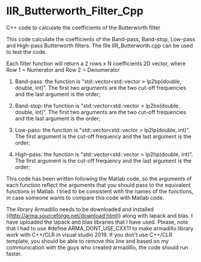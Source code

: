 # IIR_Butterworth_Filter_Cpp
C++ code to calculate the coefficients of the Butterworth filter


This code calculate the coefficients of the Band-pass, Band-stop, Low-pass and High-pass Butterworth filters. The file IIR_Butterworth.cpp can be used to test the code. 

Each filter function will return a 2 rows x N coefficients 2D vector, where Row 1 = Numerator and Row 2 = Denumerator

1) Band-pass: the function is "std::vector<std::vector<double> > lp2bp(double, double, int)". The first two arguments are the two cut-off frequencies and the last argument is the order;

2) Band-stop: the function is "std::vector<std::vector<double> > lp2bs(double, double, int)". The first two arguments are the two cut-off frequencies and the last argument is the order;

3) Low-pass: the function is "std::vector<std::vector<double> > lp2lp(double, int)". The first argument is the cut-off frequency and the last argument is the order;

4) High-pass: the function is "std::vector<std::vector<double> > lp2hp(double, int)". The first argument is the cut-off frequency and the last argument is the order;

This code has been written following the Matlab code, so the arguments of each function reflect the arguments that you should pass to the equivalent functions in Matlab. I tried to be consistent with the names of the functions, in case someone wants to compare this code with Matlab code. 

The library Armadillo needs to be downloaded and installed ((http://arma.sourceforge.net/download.html)) along with lapack and blas. I have uploaded the lapack and blas libraries that I have used. Please, note that I had to use #define ARMA_DONT_USE_CXX11 to make armadillo library work with C++/CLR in visual studio 2019. If you don't use C++/CLR template, you should be able to remove this line and based on my communication with the guys who created armadillo, the code should run faster. 
